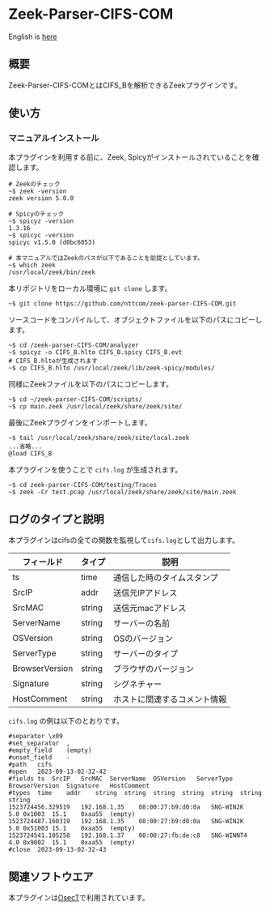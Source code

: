 # Zeek-Parser-CIFS-COM

English is [here](https://github.com/nttcom/zeek-parser-CIFS-COM/blob/main/README_en.md)

## 概要

Zeek-Parser-CIFS-COMとはCIFS_Bを解析できるZeekプラグインです。

## 使い方

### マニュアルインストール

本プラグインを利用する前に、Zeek, Spicyがインストールされていることを確認します。
```
# Zeekのチェック
~$ zeek -version
zeek version 5.0.0

# Spicyのチェック
~$ spicyz -version
1.3.16
~$ spicyc -version
spicyc v1.5.0 (d0bc6053)

# 本マニュアルではZeekのパスが以下であることを前提としています。
~$ which zeek
/usr/local/zeek/bin/zeek
```

本リポジトリをローカル環境に `git clone` します。
```
~$ git clone https://github.com/nttcom/zeek-parser-CIFS-COM.git
```

ソースコードをコンパイルして、オブジェクトファイルを以下のパスにコピーします。
```
~$ cd /zeek-parser-CIFS-COM/analyzer
~$ spicyz -o CIFS_B.hlto CIFS_B.spicy CIFS_B.evt
# CIFS_B.hltoが生成されます
~$ cp CIFS_B.hlto /usr/local/zeek/lib/zeek-spicy/modules/
```

同様にZeekファイルを以下のパスにコピーします。
```
~$ cd ~/zeek-parser-CIFS-COM/scripts/
~$ cp main.zeek /usr/local/zeek/share/zeek/site/
```

最後にZeekプラグインをインポートします。
```
~$ tail /usr/local/zeek/share/zeek/site/local.zeek
...省略...
@load CIFS_B
```

本プラグインを使うことで `cifs.log` が生成されます。
```
~$ cd zeek-parser-CIFS-COM/testing/Traces
~$ zeek -Cr test.pcap /usr/local/zeek/share/zeek/site/main.zeek
```

## ログのタイプと説明
本プラグインはcifsの全ての関数を監視して`cifs.log`として出力します。

| フィールド | タイプ | 説明 |
| --- | --- | --- |
| ts | time | 通信した時のタイムスタンプ |
| SrcIP | addr | 送信元IPアドレス  |
| SrcMAC | string | 送信元macアドレス |
| ServerName | string | サーバーの名前 |
| OSVersion | string | OSのバージョン |
| ServerType | string | サーバーのタイプ |
| BrowserVersion | string | ブラウザのバージョン |
| Signature | string | シグネチャー |
| HostComment | string | ホストに関連するコメント情報 |

`cifs.log` の例は以下のとおりです。
```
#separator \x09
#set_separator	,
#empty_field	(empty)
#unset_field	-
#path	cifs
#open	2023-09-13-02-32-42
#fields	ts	SrcIP	SrcMAC	ServerName	OSVersion	ServerType	BrowserVersion	Signature	HostComment
#types	time	addr	string	string	string	string	string	string	string
1523724456.329519	192.168.1.35	08:00:27:b9:d0:0a	SNG-WIN2K	5.0	0x1003	15.1	0xaa55	(empty)
1523724487.160319	192.168.1.35	08:00:27:b9:d0:0a	SNG-WIN2K	5.0	0x51003	15.1	0xaa55	(empty)
1523724541.105258	192.168.1.37	08:00:27:fb:de:c8	SNG-WINNT4	4.0	0x9002	15.1	0xaa55	(empty)
#close	2023-09-13-02-32-43
```

## 関連ソフトウエア

本プラグインは[OsecT](https://github.com/nttcom/OsecT)で利用されています。
